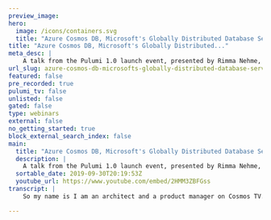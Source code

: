 ```yaml
---
preview_image:
hero:
  image: /icons/containers.svg
  title: "Azure Cosmos DB, Microsoft's Globally Distributed Database Service"
title: "Azure Cosmos DB, Microsoft's Globally Distributed..."
meta_desc: |
    A talk from the Pulumi 1.0 launch event, presented by Rimma Nehme, Architect and Product Manager at Microsoft.
url_slug: azure-cosmos-db-microsofts-globally-distributed-database-service
featured: false
pre_recorded: true
pulumi_tv: false
unlisted: false
gated: false
type: webinars
external: false
no_getting_started: true
block_external_search_index: false
main:
  title: "Azure Cosmos DB, Microsoft's Globally Distributed Database Service"
  description: |
    A talk from the Pulumi 1.0 launch event, presented by Rimma Nehme, Architect and Product Manager at Microsoft.
  sortable_date: 2019-09-30T20:19:53Z
  youtube_url: https://www.youtube.com/embed/2HMM3ZBFGss
transcript: |
    So my name is I am an architect and a product manager on Cosmos TV. We are going, I'm going to speak for about 15 minutes and just give you a little bit of an idea of what is Cosmos TV, how does it actually work behind the scenes? And then Mika is going to show how to build apps, land scale apps using cosmos. So roughly, you know, introduction system model global distribution, we'll talk a little bit about the resource governance conclusion. That's my part. And then so we started Cosmos DV, actually about nine years ago inside Microsoft. And originally, it was known as Project Florence. Those of you who have ever been to Florence, there is this famous dome which was, which is viewed as basically the beginning of the Renaissance. And we wanted to start the Renaissance for data and that's why we named it. We made the service generally available in 2017. It is classified as a ring zero or foundational service inside a what that simply means is it's automatically available in all of the Asia regions by def. So whenever we announce the region, whether it's a public, it's a sovereign cloud. It's a government cloud. We have to be automatically there because there are other services that are built on top of us. So we tens of trillions of requests per day given that we already announced a region in Africa, you can actually take your cosmos account and span it across all of the seven continents worldwide. So basically create a database that is spanning across North America, Africa, Asia Pacific and still view it as a single system in the inside Microsoft. It's also became ubiquitous you services like office 365 xbox Universal Score teams, linkedin. And now we're also on boarding. So when we started, we wanted to build the database designed for the cloud in a sense, if you were to forget about 40 years of legacy called relational databases, how would you design and cloud the data platform? And ultimately, we wanted to provide capabilities such as global distribution because cloud is ubiquitous. So your database, your data platform should be ubiquitous wherever your users are. Second is provide the elasticity and unlimited scalability with respect to two dimensions, both storage as well as so you should be able to elastically go from just a few gigabytes into terabytes, conventionally scale into petabytes and orthogonal to that your computational needs may vary over a period of time. So in retail phenomenon like Black Friday, Cyber Monday, all of a sudden you have a travel when you launch a game, you want the game to be successful. You have a lot of us coming in and you want so you want the data platform that will last and last but not the least is provide the cost efficiencies with very fine grained and resources. This is the ability to basically take multiple back them on the commodity hardware. This resource isolation, we've adopted resource governance and performance isolation and provide the guarantees in terms of performance. So these are kind of like the 34 principles that we had in mind when we started the service. While the design goals were number one is to elastically scale throughput on demand across any number of Asia regions around the world within five seconds at the 99% time. The other thing is also to provide really fine access to your data. So what that means is deliver less than 10 milliseconds and clients over read and right on average, it's actually lot fast for reads. You will see somewhere between 1 to 3 for right, it will be somewhere between 4 to 5, offer 59 read and write high, provide tunable consistency models for developers. So this is known as trade offs or trade off precisely the right trade off performance in the trade off, not just with respect to high availability but also operate a brainer obviously. And then last but not the least, this provides strict performance isolation between both transactional as well as analytical employers. So something that we will announce very soon. It's already previewed is being able to run analytics and global scale has also built a scheme agnostic engine to support basically unbounded scheme. So this is ultimately what resolvable. So given all of these design works at the end of the day, we have a core, the core of the service which is providing the capabilities like global distribution elastic scale out guaranteed the world file consistency models. We also give you the multiple data models to work with because they're built on top of the same core. All of these properties are applicable to graph the Jason documents to call the family key value and what not. And ultimately to access your data, you should be to pick the choice because we want to meet developers wherever they are coming from and give you the experience or the obligations they experience as if they're talking to native Moul or ca but ultimately, they're taking advantage of the cloud native. So if you're coming from relational background, we have a S A. If you are coming from mo background, if you're using a bag of sand, dry, this one on the, this is the ability to take these capabilities and take them to natives. So becomes globally distributed with automatic fail over with the multi master capabilities. And this one is the to be able to run operational and real time analytics anywhere around the world because spark is working with your global distributed records. So what is the system model? Let me quickly walk through. This is a beautiful site but uh ultimately the tenants, the customers, they bring their data, the data could be depending on the data model, it could be either tables or collections or graph cosmos containers. Disclaimer, it has nothing to do with the grenade containers, it has nothing to do with darker containers. We are not very creative in terms of naming. So we call them cosmos containers. Ultimately, this is your horizontal scalability. You pick a partition B and then a shard in terms of local distribution within the region and then global distribution across multiple regions. So customers can associate so customers can associate one or more Azure regions with their cosmos account. And then we perform the global replication across multiple regions supported A S are mobile gambling and all of these capabilities are applicable to all of them. The containers themselves think of them. They are completely schematic bags of. So whatever the data you throw at cosmos will happily absorb it and automatically index all of the. So what does the system actually look like behind the scene? This is actually the physical view so that you don't think it's magic. But so if you take Earth, you know these are regions we have, we're running today plus 54 regions worldwide. And the control plane is basically in a data center control plane. The control plane itself is fully decentralized and its state is also replicated inside. The impressive was he if you zoom in on a regions within the regions, you will find the data centers. This is where we have the data center within the data centers. We're running across by 11 to 20. So there is a partial outage or somebody something happens to NATO hurricane, your replicas and your partitions are distributed across different means of clusters. You'll find here clusters both compute and storage. If you zoom in on the individual machine, this is where containers that belong to different tenants are core residing on exactly the same machines. So this is multi tenancy at play with the proper resource isolation. We can again sleep back containers that belong to multiple tenants on the same machines and perform and resource isolation. So the containers themselves out of replicas, the replica basically has a complicated database engine with mission control resource governor. And within the database engine itself, you will find the typical components of the database. A lot of other stuff that one is the actual storage engine. The fact that we are storing index rose on the column store for both operational as well as a work. So the global distribution, this is the experience that we provide to the users. You can come in click on replicate data globally. We provide you with the world map and you select where you want your data to be. Then you click the save button and it's. So at any point in time, you don't need to pause your application, you don't need to re deploy it. You select the regions where you want it to be. That's it. You can also specify the priority list of the regions. So that in the unlikely event, there is a unless there is a regional outage, basically all of your rights will automatically be over to the secondary region in the list. So this is what we call global distribution by virtue of just turning on what you want. This is a little bit of the insights, but you can think of it. The partition is basically basically for your data. When you go partition your containers, we shard them using partition keys. Each partition is represented by a forum of replicas that is represented by where the data is stored in both a political and transactional data storm. We dynamically self adjust membership of forums, we have built in resource governance leader over election and we enable basically be very flexible split, merge the application of these parts. Well, this is um what the actual global distribution looks like. We go and look at our telemetry is basically a graph that is spreading across. And you can see basically all of the weeds and rights are always local through the region where where your patient here is. So you should always look at your or your a functions with the region where what is associated with the that's how you get the lowest, it's multi masters. So your reads and rights are always happening locally. So the SDP that we provide are multi Hoing aware. So if there is a regional outage, the client is intelligent enough to be able to navigate to a secondary region and be able to run the request. So as far as the obligations here oblivious to potential regional failures or you adding and removing regions, you may only notice the impact of the this is the consistency models. So if you're really fascinated about this subject, if you look at the traditional market of operational databases, you will typically notice what you call a very extreme binary choice. On the other hand, most traditional databases give you strong consistency with its own trade offs of high lower availability. But we get the perfect consistency, most traditional systems, most E even cosmos D gives you also the three intermediate consistency models. We actually have a plus for all of the consistency models, we get you guys to go check them out. And it basically gives you a very, very well defined options in terms of navigating the precise trade offs in terms of performance, latency, consistency and availability with failures or network. So you can get the right resource governance. This is another very important of the system, ultimately. So Cosmo DD goes with a provision throughput model very similar to what Dynamo DD offers. But the difference here is our request units, abstract, abstract, basically physical resources, like percentage of memory, percentage of CPU percentage of bios and then there are operations that you are running. So you don't need to do separate capacity management for reads or for rights, all of them are applicable to all of the database operations that you run behind the scene. Basically your replicas that belong to the partition, get a lot of the budget of our use and we provide resource governance to guarantee that when you ask that you want to perform 10,000 transactions per second, you have these resources fully allocated to you the ring fence from all the all the time. So you are getting the resources that you got. OK. This is actually just I took the snapshot from about two years ago. Now it's a much, much larger numbers. But you can see just the scale that we're riding in within a matter of three days. We're supporting services three trillion transactions in just three days. This is a delay view. It could be a zooming in on one of the clusters. This is multi tenancy in real life. So think of it this way, these are the clusters that are in region central us with the replicas and partitions belonging to different tenants, all located on the same cluster serving. This is zooming in on the individual machine resources and allocate them to different tenants and within the single machine, how the resources are properly isolated to serve. So in conclusion, you know, Cosmos is Microsoft's globally distributed database service. It is one of the foundational services we fascinated massively with our internal workloads, multi master replication, global distribution funding resource governance, partition management are the core foundation of the service. And then they are precisely defined multiple consistency models providing clear trade off for the and the latency and the throughput availability is something that we as the engineers inside Cosmos are super, super proud of. It took almost 10 years to get to that level. But this is really exciting, we're also hiring. So if you are excited about this mission for cosmonauts, you can go to the site cosmos TV dot com will show how to use cosmos to build and applications.

---
```

